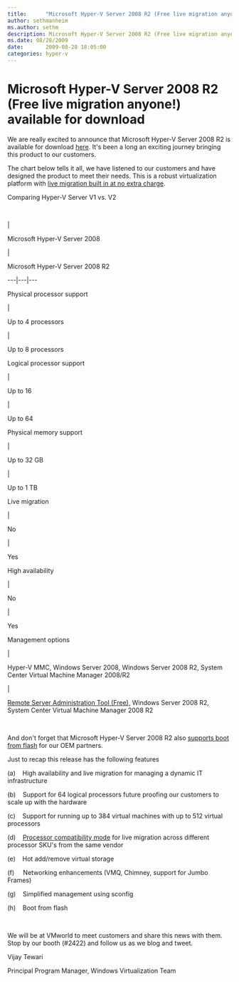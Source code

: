 ```yaml
---
title:      "Microsoft Hyper-V Server 2008 R2 (Free live migration anyone!) available for download"
author: sethmanheim
ms.author: sethm
description: Microsoft Hyper-V Server 2008 R2 (Free live migration anyone!) available for download
ms.date: 08/28/2009
date:       2009-08-28 18:05:00
categories: hyper-v
---
```

# Microsoft Hyper-V Server 2008 R2 (Free live migration anyone!) available for download

We are really excited to announce that Microsoft Hyper-V Server 2008 R2 is available for download [here](https://www.microsoft.com/download/details.aspx?id=20196&lang=en). It's been a long an exciting journey bringing this product to our customers. 

The chart below tells it all, we have listened to our customers and have designed the product to meet their needs. This is a robust virtualization platform with [live migration built in at no extra charge](https://blogs.technet.com/virtualization/archive/2009/05/06/microsoft-hyper-v-server-2008-r2-release-candidate-free-live-migration-ha-anyone.aspx). 

Comparing Hyper-V Server V1 vs. V2

 

| 

Microsoft Hyper-V Server 2008

| 

Microsoft Hyper-V Server 2008 R2  
  
---|---|---  
  
Physical processor support

| 

Up to 4 processors

| 

Up to 8 processors  
  
Logical processor support

| 

Up to 16 

| 

Up to 64  
  
Physical memory support

| 

Up to 32 GB

| 

Up to 1 TB  
  
Live migration

| 

No

| 

Yes  
  
High availability

| 

No 

| 

Yes  
  
Management options

| 

Hyper-V MMC, Windows Server 2008, Windows Server 2008 R2, System Center Virtual Machine Manager 2008/R2

| 

[Remote Server Administration Tool (Free),](https://www.microsoft.com/download//confirmation.aspx?id=45520) Windows Server 2008 R2, System Center Virtual Machine Manager 2008 R2  
  
 

And don't forget that Microsoft Hyper-V Server 2008 R2 also [supports boot from flash](https://blogs.technet.com/virtualization/archive/2009/07/30/microsoft-hyper-v-server-2008-r2-rtm-more.aspx) for our OEM partners. 

Just to recap this release has the following features

(a)    High availability and live migration for managing a dynamic IT infrastructure

(b)    Support for 64 logical processors future proofing our customers to scale up with the hardware

(c)    Support for running up to 384 virtual machines with up to 512 virtual processors

(d)    [Processor compatibility mode](https://blogs.technet.com/virtualization/archive/2009/05/12/tech-ed-windows-server-2008-r2-hyper-v-news.aspx) for live migration across different processor SKU's from the same vendor

(e)    Hot add/remove virtual storage

(f)     Networking enhancements (VMQ, Chimney, support for Jumbo Frames)

(g)    Simplified management using sconfig

(h)    Boot from flash

 

We will be at VMworld to meet customers and share this news with them. Stop by our booth (#2422) and follow us as we blog and tweet.

Vijay Tewari

Principal Program Manager, Windows Virtualization Team

